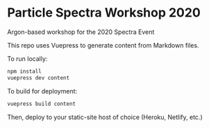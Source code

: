 # Particle Spectra Workshop 2020

Argon-based workshop for the 2020 Spectra Event

This repo uses Vuepress to generate content from Markdown files.

To run locally:

```bash
npm install
vuepress dev content
```

To build for deployment:

```bash
vuepress build content
```

Then, deploy to your static-site host of choice (Heroku, Netlify, etc.)